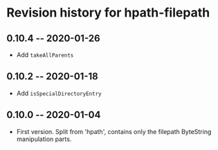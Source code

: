 # Revision history for hpath-filepath

## 0.10.4 -- 2020-01-26

* Add `takeAllParents`


## 0.10.2 -- 2020-01-18

* Add `isSpecialDirectoryEntry`

## 0.10.0 -- 2020-01-04

* First version. Split from 'hpath', contains only the filepath ByteString manipulation parts.
